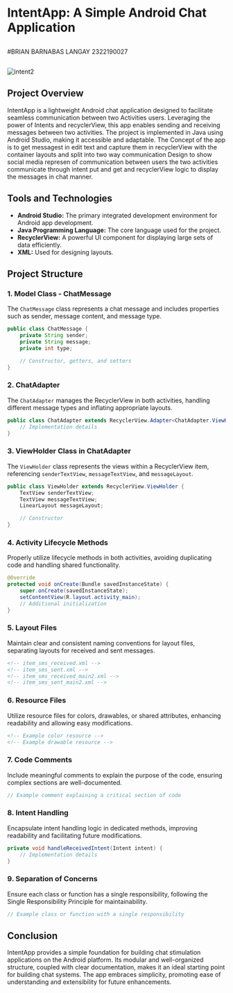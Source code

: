 
# IntentApp: A Simple Android Chat Application


##
#BRIAN BARNABAS LANGAY
2322190027
##
![intent2](https://github.com/brianlangay4/IntentApp/assets/67788456/5295961c-64c8-41e6-a0e5-2e7968c9a737)


## Project Overview

IntentApp is a lightweight Android chat application designed to facilitate seamless communication between two Activities users. Leveraging the power of Intents and recyclerView, this app enables sending and receiving messages between two activities. The project is implemented in Java using Android Studio, making it accessible and adaptable.
The Concept of the app is to get messagest in edit text and capture them in recyclerView with the container layouts and split into two way communication Design to show social media represen of communication between users the two activities communicate through intent put and get and recyclerView logic to display the messages in chat manner.

## Tools and Technologies

- **Android Studio:** The primary integrated development environment for Android app development.
- **Java Programming Language:** The core language used for the project.
- **RecyclerView:** A powerful UI component for displaying large sets of data efficiently.
- **XML:** Used for designing layouts.

## Project Structure

### 1. Model Class - ChatMessage

The `ChatMessage` class represents a chat message and includes properties such as sender, message content, and message type.

```java
public class ChatMessage {
    private String sender;
    private String message;
    private int type;

    // Constructor, getters, and setters
}
```

### 2. ChatAdapter

The `ChatAdapter` manages the RecyclerView in both activities, handling different message types and inflating appropriate layouts.

```java
public class ChatAdapter extends RecyclerView.Adapter<ChatAdapter.ViewHolder> {
    // Implementation details
}
```

### 3. ViewHolder Class in ChatAdapter

The `ViewHolder` class represents the views within a RecyclerView item, referencing `senderTextView`, `messageTextView`, and `messageLayout`.

```java
public class ViewHolder extends RecyclerView.ViewHolder {
    TextView senderTextView;
    TextView messageTextView;
    LinearLayout messageLayout;

    // Constructor
}
```

### 4. Activity Lifecycle Methods

Properly utilize lifecycle methods in both activities, avoiding duplicating code and handling shared functionality.

```java
@Override
protected void onCreate(Bundle savedInstanceState) {
    super.onCreate(savedInstanceState);
    setContentView(R.layout.activity_main);
    // Additional initialization
}
```

### 5. Layout Files

Maintain clear and consistent naming conventions for layout files, separating layouts for received and sent messages.

```xml
<!-- item_sms_received.xml -->
<!-- item_sms_sent.xml -->
<!-- item_sms_received_main2.xml -->
<!-- item_sms_sent_main2.xml -->
```

### 6. Resource Files

Utilize resource files for colors, drawables, or shared attributes, enhancing readability and allowing easy modifications.

```xml
<!-- Example color resource -->
<!-- Example drawable resource -->
```

### 7. Code Comments

Include meaningful comments to explain the purpose of the code, ensuring complex sections are well-documented.

```java
// Example comment explaining a critical section of code
```

### 8. Intent Handling

Encapsulate intent handling logic in dedicated methods, improving readability and facilitating future modifications.

```java
private void handleReceivedIntent(Intent intent) {
    // Implementation details
}
```

### 9. Separation of Concerns

Ensure each class or function has a single responsibility, following the Single Responsibility Principle for maintainability.

```java
// Example class or function with a single responsibility
```

## Conclusion

IntentApp provides a simple foundation for building  chat stimulation applications on the Android platform. Its modular and well-organized structure, coupled with clear documentation, makes it an ideal starting point for building chat systems. The app embraces simplicity, promoting ease of understanding and extensibility for future enhancements.
